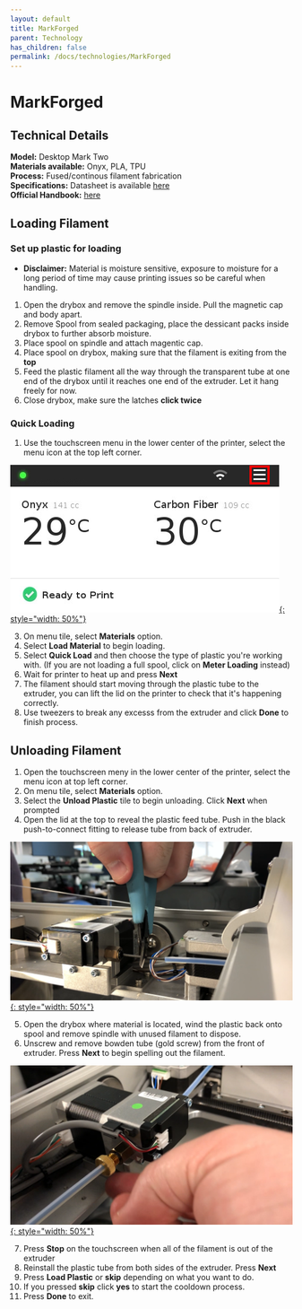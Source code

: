 ```yaml
---
layout: default
title: MarkForged
parent: Technology
has_children: false
permalink: /docs/technologies/MarkForged
---
```


# MarkForged

## Technical Details

**Model:** Desktop Mark Two  
**Materials available:** Onyx, PLA, TPU  
**Process:** Fused/continous filament fabrication  
**Specifications:** Datasheet is available [here](https://s3.amazonaws.com/mf.product.doc.images/Datasheets/F-PR-2027.pdf)  
**Official Handbook:** [here](https://s3.amazonaws.com/mf.product.doc.images/PDF_Manuals/Desktop_Printer_UserGuide.pdf)  



## Loading Filament  
### Set up plastic for loading 
- **Disclaimer:** Material is moisture sensitive, exposure to moisture for a long period of time may cause printing issues so be careful when handling.  
1. Open the drybox and remove the spindle inside. Pull the magnetic cap and body apart.  
2. Remove Spool from sealed packaging, place the dessicant packs inside drybox to further absorb moisture.  
3. Place spool on spindle and attach magentic cap.  
4. Place spool on drybox, making sure that the filament is exiting from the **top**
5. Feed the plastic filament all the way through the transparent tube at one end of the drybox until it reaches one end of the extruder. Let it hang freely for now.    
6. Close drybox, make sure the latches **click twice**  
### Quick Loading
1. Use the touchscreen menu in the lower center of the printer, select the menu icon at the top left corner.

[![Menu Selection](/assets/images/MarkForged/MarkForged_MenuSelected.jpg "Menu Selection"){: style="width: 50%"}](/assets/images/MarkForged/MarkForged_MenuSelected.jpg "Menu Selection")

3. On menu tile, select **Materials** option.  
4. Select **Load Material** to begin loading.
5. Select **Quick Load** and then choose the type of plastic you're working with. (If you are not loading a full spool, click on **Meter Loading** instead) 
6. Wait for printer to heat up and press **Next**
7. The filament should start moving through the plastic tube to the extruder, you can lift the lid on the printer to check that it's happening correctly.
8. Use tweezers to break any excesss from the extruder and click **Done** to finish process.

## Unloading Filament
1. Open the touchscreen meny in the lower center of the printer, select the menu icon at top left corner.
2. On menu tile, select **Materials** option.
3. Select the **Unload Plastic** tile to begin unloading. Click **Next** when prompted
4. Open the lid at the top to reveal the plastic feed tube. Push in the black push-to-connect fitting to release tube from back of extruder. 

[![Cutting Filament](/assets/images/MarkForged/MarkForged_CutFilament.png "Cutting Filament"){: style="width: 50%"}](/assets/images/MarkForged/MarkForged_CutFilament.png "Cutting Filament")
 

5. Open the drybox where material is located, wind the plastic back onto spool and remove spindle with unused filament to dispose.  
6. Unscrew and remove bowden tube (gold screw) from the front of extruder. Press **Next** to begin spelling out the filament.  

[![Unscrew Bowden Tube](/assets/images/MarkForged/MarkForged_UnscrewBowdenTube.png "Unscrew Bowden Tube"){: style="width: 50%"}](/assets/images/MarkForged/MarkForged_UnscrewBowdenTube.png "Unscrew Bowden Tube")


7. Press **Stop** on the touchscreen when all of the filament is out of the extruder  
8. Reinstall the plastic tube from both sides of the extruder. Press **Next**  
9. Press **Load Plastic** or **skip** depending on what you want to do.  
10. If you pressed **skip** click **yes** to start the cooldown process.
11. Press **Done** to exit.

